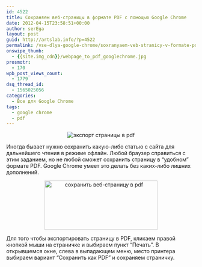 ```yaml
---
id: 4522
title: Сохраняем веб-страницы в формате PDF с помощью Google Сhrome
date: 2012-04-15T23:58:51+00:00
author: serEga
layout: post
guid: http://artslab.info/?p=4522
permalink: /vse-dlya-google-chrome/soxranyaem-veb-stranicy-v-formate-pdf-s-pomoshhyu-google-shrome/
onswipe_thumb:
  - {{site.img_cdn}}/webpage_to_pdf_googlechrome.jpg
prosmotr:
  - 170
wpb_post_views_count:
  - 1779
dsq_thread_id:
  - 1565025056
categories:
  - Все для Google Chrome
tags:
  - google chrome
  - pdf
---
```

<center>
  <img src="{{site.img_cdn}}/webpage_to_pdf_googlechrome.jpg" alt="экспорт страницы в pdf" title="webpage_to_pdf_googlechrome" class="aligncenter size-medium wp-image-4524" srcset="{{site.img_cdn}}/webpage_to_pdf_googlechrome.jpg 356w, {{site.img_cdn}}/webpage_to_pdf_googlechrome-300x168.jpg 300w" sizes="(max-width: 356px) 100vw, 356px" />
</center>

Иногда бывает нужно сохранить какую-либо статью с сайта для дальнейшего чтения в режиме офлайн. Любой браузер справиться с этим заданием, но не любой сможет сохранить страницу в &#8220;удобном&#8221; формате PDF. Google Chrome умеет это делать без каких-либо лишних дополнений.

<center>
  <a href="{{site.img_cdn}}/save_as_pdf.jpg"><img src="{{site.img_cdn}}/save_as_pdf-300x131.jpg" alt="сохранить веб-страницу в pdf" title="save_as_pdf" width="300" height="131" class="aligncenter size-medium wp-image-4523" srcset="{{site.img_cdn}}/save_as_pdf-300x131.jpg 300w, {{site.img_cdn}}/save_as_pdf.jpg 1015w" sizes="(max-width: 300px) 100vw, 300px" /></a>
</center>

Для того чтобы экспортировать страницу в PDF, кликаем правой кнопкой мыши на страничке и выбираем пункт &#8220;Печать&#8221;. В открывшемся окне, слева в выпадающем меню, место принтера выбираем вариант &#8220;Сохранить как PDF&#8221; и сохраняем страничку.